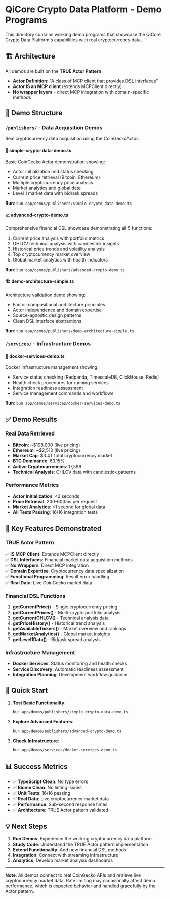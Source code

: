 # QiCore Crypto Data Platform - Demo Programs

This directory contains working demo programs that showcase the QiCore Crypto Data Platform's capabilities with real cryptocurrency data.

## 🏗️ Architecture

All demos are built on the **TRUE Actor Pattern**:
- **Actor Definition**: "A class of MCP client that provides DSL interfaces"
- **Actor IS an MCP client** (extends MCPClient directly)
- **No wrapper layers** - direct MCP integration with domain-specific methods

## 📁 Demo Structure

### `/publishers/` - Data Acquisition Demos

Real cryptocurrency data acquisition using the CoinGeckoActor:

#### 🚀 **simple-crypto-data-demo.ts**
Basic CoinGecko Actor demonstration showing:
- Actor initialization and status checking
- Current price retrieval (Bitcoin, Ethereum)
- Multiple cryptocurrency price analysis
- Market analytics and global data
- Level 1 market data with bid/ask spreads

**Run**: `bun app/demos/publishers/simple-crypto-data-demo.ts`

#### 📈 **advanced-crypto-demo.ts**
Comprehensive financial DSL showcase demonstrating all 5 functions:
1. Current price analysis with portfolio metrics
2. OHLCV technical analysis with candlestick insights
3. Historical price trends and volatility analysis
4. Top cryptocurrency market overview
5. Global market analytics with health indicators

**Run**: `bun app/demos/publishers/advanced-crypto-demo.ts`

#### 🏗️ **demo-architecture-simple.ts**
Architecture validation demo showing:
- Factor-compositional architecture principles
- Actor independence and domain expertise
- Source-agnostic design patterns
- Clean DSL interface abstractions

**Run**: `bun app/demos/publishers/demo-architecture-simple.ts`

### `/services/` - Infrastructure Demos

#### 🐳 **docker-services-demo.ts**
Docker infrastructure management showing:
- Service status checking (Redpanda, TimescaleDB, ClickHouse, Redis)
- Health check procedures for running services
- Integration readiness assessment
- Service management commands and workflows

**Run**: `bun app/demos/services/docker-services-demo.ts`

## ✅ Demo Results

### Real Data Retrieved
- **Bitcoin**: ~$108,000 (live pricing)
- **Ethereum**: ~$2,512 (live pricing)  
- **Market Cap**: $3.4T total cryptocurrency market
- **BTC Dominance**: 63.15%
- **Active Cryptocurrencies**: 17,596
- **Technical Analysis**: OHLCV data with candlestick patterns

### Performance Metrics
- **Actor Initialization**: <2 seconds
- **Price Retrieval**: 200-600ms per request
- **Market Analytics**: <1 second for global data
- **All Tests Passing**: 16/16 integration tests

## 🎯 Key Features Demonstrated

### TRUE Actor Pattern
✅ **IS MCP Client**: Extends MCPClient directly  
✅ **DSL Interfaces**: Financial market data acquisition methods  
✅ **No Wrappers**: Direct MCP integration  
✅ **Domain Expertise**: Cryptocurrency data specialization  
✅ **Functional Programming**: Result<T> error handling  
✅ **Real Data**: Live CoinGecko market data

### Financial DSL Functions
1. **getCurrentPrice()** - Single cryptocurrency pricing
2. **getCurrentPrices()** - Multi-crypto portfolio analysis  
3. **getCurrentOHLCV()** - Technical analysis data
4. **getPriceHistory()** - Historical trend analysis
5. **getAvailableTickers()** - Market overview and rankings
6. **getMarketAnalytics()** - Global market insights
7. **getLevel1Data()** - Bid/ask spread analysis

### Infrastructure Management
- **Docker Services**: Status monitoring and health checks
- **Service Discovery**: Automatic readiness assessment  
- **Integration Planning**: Development workflow guidance

## 🚀 Quick Start

1. **Test Basic Functionality**:
   ```bash
   bun app/demos/publishers/simple-crypto-data-demo.ts
   ```

2. **Explore Advanced Features**:
   ```bash
   bun app/demos/publishers/advanced-crypto-demo.ts
   ```

3. **Check Infrastructure**:
   ```bash
   bun app/demos/services/docker-services-demo.ts
   ```

## 📊 Success Metrics

- ✅ **TypeScript Clean**: No type errors
- ✅ **Biome Clean**: No linting issues  
- ✅ **Unit Tests**: 16/16 passing
- ✅ **Real Data**: Live cryptocurrency market data
- ✅ **Performance**: Sub-second response times
- ✅ **Architecture**: TRUE Actor pattern validated

## 💡 Next Steps

1. **Run Demos**: Experience the working cryptocurrency data platform
2. **Study Code**: Understand the TRUE Actor pattern implementation
3. **Extend Functionality**: Add new financial DSL methods
4. **Integration**: Connect with streaming infrastructure
5. **Analytics**: Develop market analysis dashboards

---

**Note**: All demos connect to real CoinGecko APIs and retrieve live cryptocurrency market data. Rate limiting may occasionally affect demo performance, which is expected behavior and handled gracefully by the Actor pattern.